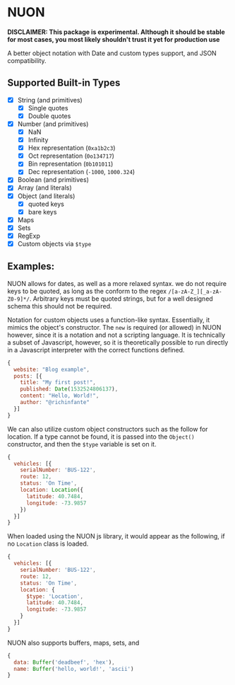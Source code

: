 # NUON

**DISCLAIMER: This package is experimental. Although it should be stable for most cases, you most likely shouldn't trust it yet for production use**

A better object notation with Date and custom types support, and JSON compatibility.

## Supported Built-in Types
- [x] String (and primitives)
  - [x] Single quotes
  - [x] Double quotes
- [x] Number (and primitives)
  - [x] NaN
  - [x] Infinity
  - [x] Hex representation (`0xa1b2c3`)
  - [x] Oct representation (`0o134717`)
  - [x] Bin representation (`0b101011`)
  - [x] Dec representation (`-1000`, `1000.324`)
- [x] Boolean (and primitives)
- [x] Array (and literals)
- [x] Object (and literals)
  - [x] quoted keys
  - [x] bare keys
- [x] Maps
- [x] Sets
- [x] RegExp
- [x] Custom objects via `$type`

## Examples:

NUON allows for dates, as well as a more relaxed syntax. we do not require keys to be quoted, as long as the conform to the regex `/[a-zA-Z_][_a-zA-Z0-9]*/`. Arbitrary keys must be quoted strings, but for a well designed schema this should not be required.

Notation for custom objects uses a function-like syntax. Essentially, it mimics the object's constructor. The `new` is required (or allowed) in NUON however, since it is a notation and not a scripting language. It is technically a subset of Javascript, however, so it is theoretically possible to run directly in a Javascript interpreter with the correct functions defined.

```js
{
  website: "Blog example",
  posts: [{
    title: "My first post!",
    published: Date(1532524806137),
    content: "Hello, World!",
    author: "@richinfante"
  }]
}
```

We can also utilize custom object constructors such as the follow for location. If a type cannot be found, it is passed into the `Object()` constructor, and then the `$type` variable is set on it.

```js
{
  vehicles: [{
    serialNumber: 'BUS-122',
    route: 12,
    status: 'On Time',
    location: Location({
      latitude: 40.7484,
      longitude: -73.9857
    })
  }]
}
```

When loaded using the NUON js library, it would appear as the following, if no `Location` class is loaded.

```js
{
  vehicles: [{
    serialNumber: 'BUS-122',
    route: 12,
    status: 'On Time',
    location: {
      $type: 'Location',
      latitude: 40.7484,
      longitude: -73.9857
    }
  }]
}
```

NUON also supports buffers, maps, sets, and
```js
{
  data: Buffer('deadbeef', 'hex'),
  name: Buffer('hello, world!', 'ascii')
}
```
